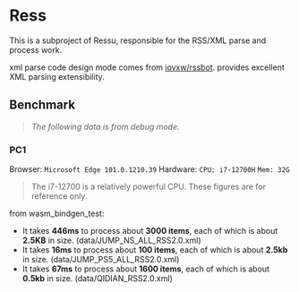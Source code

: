 # Ress

This is a subproject of Ressu, responsible for the RSS/XML parse and process work.

xml parse code design mode comes from [iovxw/rssbot](https://github.com/iovxw/rssbot). provides excellent XML parsing extensibility.

## Benchmark

> *The following data is from debug mode.*

### PC1

Browser: `Microsoft Edge 101.0.1210.39`
Hardware: `CPU: i7-12700H` `Mem: 32G` 

> The i7-12700 is a relatively powerful CPU. These figures are for reference only.

from wasm_bindgen_test:

- It takes **446ms** to process about **3000 items**, each of which is about **2.5KB** in size. (data/JUMP_NS_ALL_RSS2.0.xml)
- It takes **16ms** to process about **100 items**, each of which is about **2.5kb** in size. (data/JUMP_PS5_ALL_RSS2.0.xml)
- It takes **67ms** to process about **1600 items**, each of which is about **0.5kb** in size. (data/QIDIAN_RSS2.0.xml)

